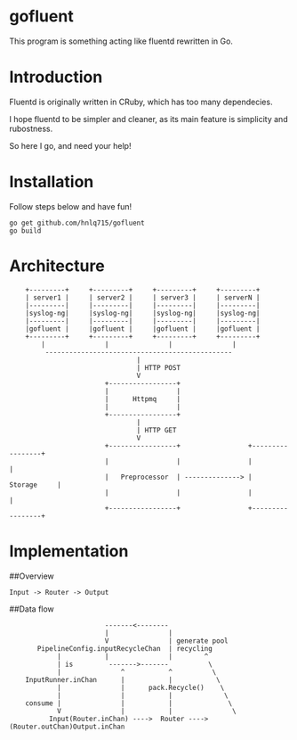 gofluent
========

This program is something acting like fluentd rewritten in Go.

Introduction
========

Fluentd is originally written in CRuby, which has too many dependecies.

I hope fluentd to be simpler and cleaner, as its main feature is simplicity and rubostness.

So here I go, and need your help!

Installation
========

Follow steps below and have fun!

```
go get github.com/hnlq715/gofluent
go build
```

Architecture
========
```
    +---------+     +---------+     +---------+     +---------+
    | server1 |     | server2 |     | server3 |     | serverN |
    |---------|     |---------|     |---------|     |---------|
    |syslog-ng|     |syslog-ng|     |syslog-ng|     |syslog-ng|
    |---------|     |---------|     |---------|     |---------|
    |gofluent |     |gofluent |     |gofluent |     |gofluent |
    +---------+     +---------+     +---------+     +---------+
        |               |               |               |
         -----------------------------------------------
                                |
                                | HTTP POST
                                V
                        +-----------------+
                        |                 |
                        |      Httpmq     |
                        |                 | 
                        +-----------------+
                                |
                                | HTTP GET
                                V 
                        +-----------------+                 +-----------------+
                        |                 |                 |                 |
                        |   Preprocessor  | --------------> |     Storage     |
                        |                 |                 |                 | 
                        +-----------------+                 +-----------------+
```

Implementation
========
##Overview
```
Input -> Router -> Output
```
##Data flow
```
                        -------<-------- 
                        |               |
                        V               | generate pool
       PipelineConfig.inputRecycleChan  | recycling
            |           |               |        ^   
            | is         ------->-------          \ 
            |               ^           ^          \
    InputRunner.inChan      |           |           \
            |               |      pack.Recycle()    \
            |               |           |             \
    consume |               |           |              \
            V               |           |               \
          Input(Router.inChan) ---->  Router ----> (Router.outChan)Output.inChan

```
